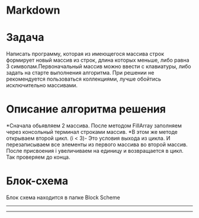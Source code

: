 
# **Markdown**
# **Задача**

Написать программу, которая из имеющегося массива строк формирует новый массив из строк, длина которых меньше, либо равна 3 символам.Первоначальный массив можно ввести с клавиатуры, либо задать на старте выполнения алгоритма. При решении не рекомендуется пользоваться коллекциями, лучше обойтись исключительно массивами.
# **Описание алгоритма решения**

*Сначала обьявляем 2 массива. После методом FillArray заполняем через консольный терминал строками массив. 
*В этом же методе открываем второй цикл. (i < 3)- Это условия выхода из цикла.
И перезаписываем все элементы из первого массива во второй массив. После присвоения i увеличиваем на единицу и возвращается в цикл. Так проверяем до конца.

# **Блок-схема**

Блок схема находится в папке Block Scheme

***
---

